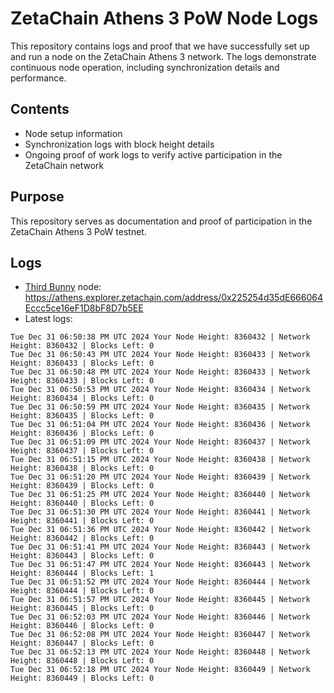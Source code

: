 # ZetaChain Athens 3 PoW Node Logs
This repository contains logs and proof that we have successfully set up and run a node on the ZetaChain Athens 3 network. The logs demonstrate continuous node operation, including synchronization details and performance.

## Contents
- Node setup information
- Synchronization logs with block height details
- Ongoing proof of work logs to verify active participation in the ZetaChain network

## Purpose
This repository serves as documentation and proof of participation in the ZetaChain Athens 3 PoW testnet.

## Logs

- [Third Bunny](https://thirdbunny.xyz/) node: https://athens.explorer.zetachain.com/address/0x225254d35dE666064Eccc5ce16eF1D8bF8D7b5EE
- Latest logs:
```
Tue Dec 31 06:50:38 PM UTC 2024 Your Node Height: 8360432 | Network Height: 8360432 | Blocks Left: 0
Tue Dec 31 06:50:43 PM UTC 2024 Your Node Height: 8360433 | Network Height: 8360433 | Blocks Left: 0
Tue Dec 31 06:50:48 PM UTC 2024 Your Node Height: 8360433 | Network Height: 8360433 | Blocks Left: 0
Tue Dec 31 06:50:53 PM UTC 2024 Your Node Height: 8360434 | Network Height: 8360434 | Blocks Left: 0
Tue Dec 31 06:50:59 PM UTC 2024 Your Node Height: 8360435 | Network Height: 8360435 | Blocks Left: 0
Tue Dec 31 06:51:04 PM UTC 2024 Your Node Height: 8360436 | Network Height: 8360436 | Blocks Left: 0
Tue Dec 31 06:51:09 PM UTC 2024 Your Node Height: 8360437 | Network Height: 8360437 | Blocks Left: 0
Tue Dec 31 06:51:15 PM UTC 2024 Your Node Height: 8360438 | Network Height: 8360438 | Blocks Left: 0
Tue Dec 31 06:51:20 PM UTC 2024 Your Node Height: 8360439 | Network Height: 8360439 | Blocks Left: 0
Tue Dec 31 06:51:25 PM UTC 2024 Your Node Height: 8360440 | Network Height: 8360440 | Blocks Left: 0
Tue Dec 31 06:51:30 PM UTC 2024 Your Node Height: 8360441 | Network Height: 8360441 | Blocks Left: 0
Tue Dec 31 06:51:36 PM UTC 2024 Your Node Height: 8360442 | Network Height: 8360442 | Blocks Left: 0
Tue Dec 31 06:51:41 PM UTC 2024 Your Node Height: 8360443 | Network Height: 8360443 | Blocks Left: 0
Tue Dec 31 06:51:47 PM UTC 2024 Your Node Height: 8360443 | Network Height: 8360444 | Blocks Left: 1
Tue Dec 31 06:51:52 PM UTC 2024 Your Node Height: 8360444 | Network Height: 8360444 | Blocks Left: 0
Tue Dec 31 06:51:57 PM UTC 2024 Your Node Height: 8360445 | Network Height: 8360445 | Blocks Left: 0
Tue Dec 31 06:52:03 PM UTC 2024 Your Node Height: 8360446 | Network Height: 8360446 | Blocks Left: 0
Tue Dec 31 06:52:08 PM UTC 2024 Your Node Height: 8360447 | Network Height: 8360447 | Blocks Left: 0
Tue Dec 31 06:52:13 PM UTC 2024 Your Node Height: 8360448 | Network Height: 8360448 | Blocks Left: 0
Tue Dec 31 06:52:18 PM UTC 2024 Your Node Height: 8360449 | Network Height: 8360449 | Blocks Left: 0
```
